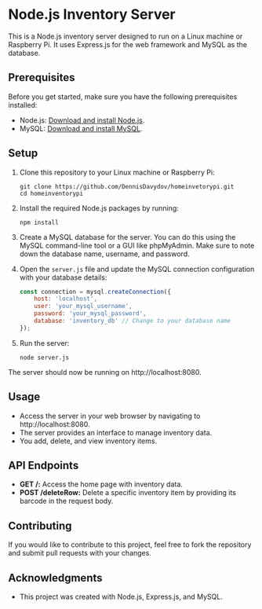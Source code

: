 
# Node.js Inventory Server

This is a Node.js inventory server designed to run on a Linux machine or Raspberry Pi. It uses Express.js for the web framework and MySQL as the database.

## Prerequisites

Before you get started, make sure you have the following prerequisites installed:

- Node.js: [Download and install Node.js](https://nodejs.org/).
- MySQL: [Download and install MySQL](https://dev.mysql.com/downloads/mysql/).

## Setup

1. Clone this repository to your Linux machine or Raspberry Pi:

   ```
   git clone https://github.com/DennisDavydov/homeinvetorypi.git
   cd homeinventorypi
   ```

2. Install the required Node.js packages by running:

   ```
   npm install
   ```

3. Create a MySQL database for the server. You can do this using the MySQL command-line tool or a GUI like phpMyAdmin. Make sure to note down the database name, username, and password.

4. Open the `server.js` file and update the MySQL connection configuration with your database details:

   ```javascript
   const connection = mysql.createConnection({
       host: 'localhost',
       user: 'your_mysql_username',
       password: 'your_mysql_password',
       database: 'inventory_db' // Change to your database name
   });
   ```

5. Run the server:

   ```
   node server.js
   ```

The server should now be running on http://localhost:8080.

## Usage

- Access the server in your web browser by navigating to http://localhost:8080.
- The server provides an interface to manage inventory data.
- You add, delete, and view inventory items.

## API Endpoints

- **GET /:** Access the home page with inventory data.
- **POST /deleteRow:** Delete a specific inventory item by providing its barcode in the request body.

## Contributing

If you would like to contribute to this project, feel free to fork the repository and submit pull requests with your changes.

## Acknowledgments

- This project was created with Node.js, Express.js, and MySQL.
